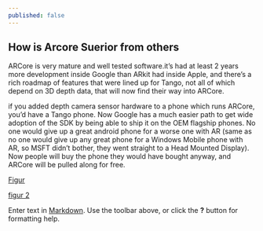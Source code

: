 ```yaml
---
published: false
---
```

## How is Arcore Suerior from others

ARCore is very mature and well tested software.it’s had at least 2 years more development inside Google than ARkit had inside Apple, and there’s a rich roadmap of features that were lined up for Tango, not all of which depend on 3D depth data, that will now find their way into ARCore.

if you added depth camera sensor hardware to a phone which runs ARCore, you’d have a Tango phone. Now Google has a much easier path to get wide adoption of the SDK by being able to ship it on the OEM flagship phones. No one would give up a great android phone for a worse one with AR (same as no one would give up any great phone for a Windows Mobile phone with AR, so MSFT didn’t bother, they went straight to a Head Mounted Display). Now people will buy the phone they would have bought anyway, and ARCore will be pulled along for free.

[Figur](https://cdn-images-1.medium.com/max/1600/1*HJcV3utHD16vOy4DjTpCSw.jpeg)


[figur 2](https://cdn-images-1.medium.com/max/1600/1*xSVF7KoVglKWyC8k60gQgw.jpeg)


Enter text in [Markdown](http://daringfireball.net/projects/markdown/). Use the toolbar above, or click the **?** button for formatting help.
